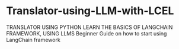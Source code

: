 # Translator-using-LLM-with-LCEL
TRANSLATOR USING PYTHON
LEARN THE BASICS OF LANGCHAIN FRAMEWORK, USING LLMS
Beginner Guide on how to start using LangChain framework
